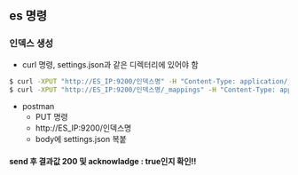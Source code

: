## es 명령
### 인덱스 생성
- curl 명령, settings.json과 같은 디렉터리에 있어야 함
```bash
$ curl -XPUT "http://ES_IP:9200/인덱스명" -H "Content-Type: application/json" -d @settings.json
$ curl -XPUT "http://ES_IP:9200/인덱스명/_mappings" -H "Content-Type: application/json" -d @원하는매핑구조.json
```
- postman
  - PUT 명령
  - http://ES_IP:9200/인덱스명
  - body에 settings.json 복붙

#### send 후 결과값 200 및 acknowladge : true인지 확인!!

